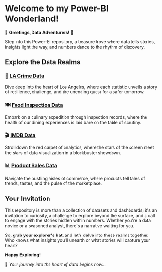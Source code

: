 # Welcome to my Power-BI Wonderland!

🌟 **Greetings, Data Adventurers!** 🌟

Step into this Power-BI repository, a treasure trove where data tells stories, insights light the way, and numbers dance to the rhythm of discovery.
## Explore the Data Realms

### 🚓 [LA Crime Data](https://github.com/Pramita0410/Power-BI/tree/main/Crime%20Data%20Analysis-%20LA)
Dive deep into the heart of Los Angeles, where each statistic unveils a story of resilience, challenge, and the unending quest for a safer tomorrow.

### 🍽️ [Food Inspection Data](https://github.com/Pramita0410/Power-BI/tree/main/Food%20Inspection%20Data%20Analysis)
Embark on a culinary expedition through inspection records, where the health of our dining experiences is laid bare on the table of scrutiny.

### 🎬 [IMDB Data](https://github.com/Pramita0410/Power-BI/tree/main/IMDB%20Data%20Analysis)
Stroll down the red carpet of analytics, where the stars of the screen meet the stars of data visualization in a blockbuster showdown.

### 📊 [Product Sales Data](https://github.com/Pramita0410/Power-BI/tree/main/Product%20Sales%20Analysis)
Navigate the bustling aisles of commerce, where products tell tales of trends, tastes, and the pulse of the marketplace.

## Your Invitation

This repository is more than a collection of datasets and dashboards; it's an invitation to curiosity, a challenge to explore beyond the surface, and a call to engage with the stories hidden within numbers. Whether you're a data novice or a seasoned analyst, there's a narrative waiting for you.

So, **grab your explorer's hat**, and let's delve into these realms together. Who knows what insights you'll unearth or what stories will capture your heart?

**Happy Exploring!**

🚀 _Your journey into the heart of data begins now..._
